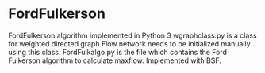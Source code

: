 # FordFulkerson
FordFulkerson algorithm implemented in Python 3
wgraphclass.py is a class for weighted directed graph
Flow network needs to be initialized manually using this class.
FordFulkalgo.py is the file which contains the Ford Fulkerson algorithm to calculate maxflow. Implemented with BSF.

